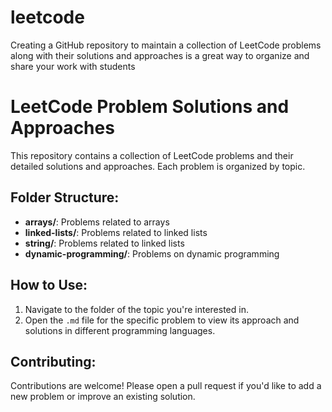 # leetcode
Creating a GitHub repository to maintain a collection of LeetCode problems along with their solutions and approaches is a great way to organize and share your work with students

# LeetCode Problem Solutions and Approaches

This repository contains a collection of LeetCode problems and their detailed solutions and approaches. Each problem is organized by topic.

## Folder Structure:

- **arrays/**: Problems related to arrays
- **linked-lists/**: Problems related to linked lists
- **string/**: Problems related to linked lists
- **dynamic-programming/**: Problems on dynamic programming

## How to Use:
1. Navigate to the folder of the topic you're interested in.
2. Open the `.md` file for the specific problem to view its approach and solutions in different programming languages.

## Contributing:
Contributions are welcome! Please open a pull request if you'd like to add a new problem or improve an existing solution.

